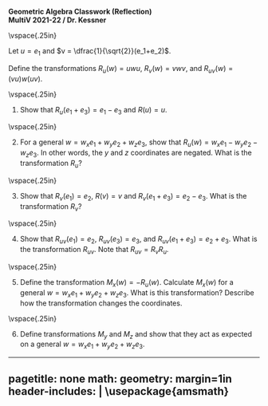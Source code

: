 __Geometric Algebra Classwork (Reflection)__   
__MultiV 2021-22 / Dr. Kessner__    

\vspace{.25in}

Let $u=e_1$ and $v = \dfrac{1}{\sqrt{2}}(e_1+e_2)$.

Define the transformations $R_u(w) = uwu$, $R_v(w) = vwv$,
and $R_{uv}(w) = (vu)w(uv)$.  


\vspace{.25in}

1. Show that $R_u(e_1+e_3) = e_1-e_3$ and $R(u) = u$.  

\vspace{.25in}

2. For a general $w = w_xe_1+w_ye_2+w_ze_3$, show that $R_u(w) =
w_xe_1-w_ye_2-w_ze_3$.  In other words, the $y$ and $z$
coordinates are negated.  What is the transformation $R_u$?

\vspace{.25in}

3. Show that $R_v(e_1)=e_2$, $R(v) = v$ and
$R_v(e_1+e_3)=e_2-e_3$.  What is the transformation $R_v$?

\vspace{.25in}

4. Show that 
$R_{uv}(e_1) = e_2$, 
$R_{uv}(e_3) = e_3$, and
$R_{uv}(e_1+e_3) = e_2+e_3$.
What is the transformation $R_{uv}$.  Note that $R_{uv}=R_vR_u$.

\vspace{.25in}

5. Define the transformation $M_x(w) = -R_u(w)$.  Calculate
   $M_x(w)$ for a general $w = w_xe_1+w_ye_2+w_ze_3$.  What is
   this transformation?  Describe how the transformation changes
   the coordinates.

\vspace{.25in}

6. Define transformations $M_y$ and $M_z$ and show that they
act as expected on a general $w = w_xe_1+w_ye_2+w_ze_3$. 


---
pagetitle: none
math: <script src="https://cdnjs.cloudflare.com/ajax/libs/mathjax/2.7.1/MathJax.js?config=TeX-AMS_CHTML-full" type="text/javascript"></script>
geometry: margin=1in
header-includes: |
    \usepackage{amsmath}
---


